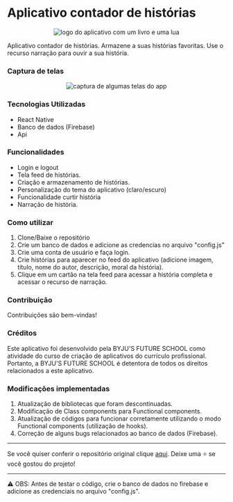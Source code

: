 # Aplicativo contador de histórias

<p align="center">
  <img src="https://github.com/PRO81-89_App-Contador-Historias/blob/main/assets/logo.png" alt="logo do aplicativo com um livro e uma lua">
</p>

Aplicativo contador de histórias. Armazene a suas histórias favoritas. Use o recurso narração para ouvir a sua história.

### Captura de telas
<p align="center">
  <img src="https://github.com/PRO81-89_App-Contador-Historias/blob/main/assets/screen.png" alt="captura de algumas telas do app">
</p>

### Tecnologias Utilizadas

- React Native
- Banco de dados (Firebase)
- Api

### Funcionalidades 

- Login e logout
- Tela feed de histórias.
- Criação e armazenamento de histórias.
- Personalização do tema do aplicativo (claro/escuro)
- Funcionalidade curtir história
- Narração de história.

### Como utilizar

1. Clone/Baixe o repositório
2. Crie um banco de dados e adicione as credencias no arquivo "config.js"
3. Crie uma conta de usuário e faça login.
4. Crie histórias para aparecer no feed do aplicativo (adicione imagem, título, nome do autor, descrição, moral da história).
5. Clique em um cartão na tela feed para acessar a história completa e acessar o recurso de narração.

### Contribuição

Contribuições são bem-vindas!

### Créditos

Este aplicativo foi desenvolvido pela BYJU'S FUTURE SCHOOL como atividade do curso de criação de aplicativos do currículo profissional. Portanto, a BYJU'S FUTURE SCHOOL é detentora de todos os direitos relacionados a este aplicativo.

### Modificações implementadas
1. Atualização de bibliotecas que foram descontinuadas.
2. Modificação de Class components para Functional components.
3. Atualização de códigos para funcionar corretamente utilizando o modo Functional components (utilização de hooks).
4. Correção de alguns bugs relacionados ao banco de dados (Firebase).

---

Se você quiser conferir o repositório original clique [aqui](https://github.com/ByjusBrazil/PRO_1-1_C89_AtividadeDaProfessora2).
Deixe uma ⭐️ se você gostou do projeto!

---
⚠ OBS: Antes de testar o código, crie o banco de dados no firebase e adicione as credenciais no arquivo "config.js".


